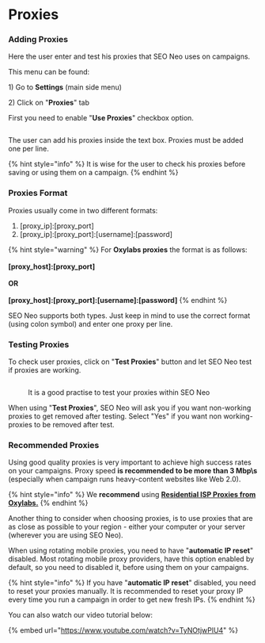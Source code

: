 # Proxies

### Adding Proxies

Here the user enter and test his proxies that SEO Neo uses on campaigns.

This menu can be found:

1\) Go to **Settings** (main side menu)

2\) Click on "**Proxies**" tab

First you need to enable "**Use Proxies**" checkbox option.

<figure><img src="../../.gitbook/assets/settings - proxies.jpg" alt=""><figcaption></figcaption></figure>

The user can add his proxies inside the text box. Proxies must be added one per line.&#x20;

{% hint style="info" %}
It is wise for the user to check his proxies before saving or using them on a campaign.
{% endhint %}

### Proxies Format

Proxies usually come in two different formats:

1. \[proxy\_ip]:\[proxy\_port]
2. \[proxy\_ip]:\[proxy\_port]:\[username]:\[password]

{% hint style="warning" %}
For **Oxylabs proxies** the format is as follows:\
\
**\[proxy\_host]:\[proxy\_port]**\
\
**OR**\
\
**\[proxy\_host]:\[proxy\_port]:\[username]:\[password]**
{% endhint %}

SEO Neo supports both types. Just keep in mind to use the correct format (using colon symbol) and enter one proxy per line.

### Testing Proxies

To check user proxies, click on "**Test Proxies**" button and let SEO Neo test if proxies are working.

<figure><img src="../../.gitbook/assets/settings proxies test.jpg" alt=""><figcaption><p>It is a good practise to test your proxies within SEO Neo</p></figcaption></figure>

When using "**Test Proxies**", SEO Neo will ask you if you want non-working proxies to get removed after testing. Select "Yes" if you want non working-proxies to be removed after test.

### Recommended Proxies

Using good quality proxies is very important to achieve high success rates on your campaigns. Proxy speed **is recommended to be more than 3 Mbp\s** (especially when campaign runs heavy-content websites like Web 2.0).

{% hint style="info" %}
We **recommend** using [**Residential ISP Proxies from Oxylabs.**](https://oxylabs.go2cloud.org/aff_c?offer_id=7\&aff_id=1400\&url_id=140)
{% endhint %}

Another thing to consider when choosing proxies, is to use proxies that are as close as possible to your region - either your computer or your server (wherever you are using SEO Neo).

When using rotating mobile proxies, you need to have "**automatic IP reset**" disabled. Most rotating mobile proxy providers, have this option enabled by default, so you need to disabled it, before using them on your campaigns.

{% hint style="info" %}
If you have "**automatic IP reset**" disabled, you need to reset your proxies manually. It is recommended to reset your proxy IP every time you run a campaign in order to get new fresh IPs.
{% endhint %}

You can also watch our video tutorial below:

{% embed url="https://www.youtube.com/watch?v=TyNOtjwPlU4" %}

